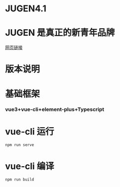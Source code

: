 # JUGEN4.1
# JUGEN 是真正的新青年品牌
[网页链接](http://zhixuewang.xyz)
# 版本说明
### 
# 基础框架
### vue3+vue-cli+element-plus+Typescript
# vue-cli 运行
```
npm run serve
```
# vue-cli 编译
```
npm run build
```